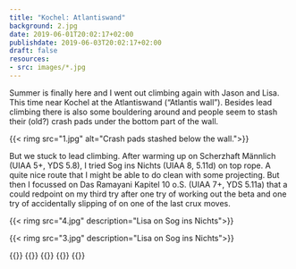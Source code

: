 ```yaml
---
title: "Kochel: Atlantiswand"
background: 2.jpg
date: 2019-06-01T20:02:17+02:00
publishdate: 2019-06-03T20:02:17+02:00
draft: false
resources:
- src: images/*.jpg
---
```


Summer is finally here and I went out climbing again with Jason and Lisa. This
time near Kochel at the Atlantiswand (“Atlantis wall”). Besides lead climbing
there is also some bouldering around and people seem to stash their (old?) crash
pads under the bottom part of the wall.

{{< rimg src="1.jpg" alt="Crash pads stashed below the wall.">}}

But we stuck to lead climbing. After warming up on Scherzhaft Männlich (UIAA 5+,
YDS 5.8), I tried Sog ins Nichts (UIAA 8, 5.11d) on top rope. A quite nice route
that I might be able to do clean with some projecting. But then I focussed on
Das Ramayani Kapitel 10 o.S. (UIAA 7+, YDS 5.11a) that a could redpoint on my
third try after one try of working out the beta and one try of accidentally
slipping of on one of the last crux moves.

{{< rimg src="4.jpg" description="Lisa on Sog ins Nichts">}}

{{< rimg src="3.jpg" description="Lisa on Sog ins Nichts">}}

{{<climbs>}}
{{<climb name="Scherzhaft Männlich" uiaa="5+" yds="5.8" style="flash">}}
{{<climb name="Sog ins Nichts" uiaa="8" yds="5.11d" style="toprope-hangdog">}}
{{<climb name="Das Ramayani Kapitel" uiaa="7+" yds="5.11a" style="redpoint">}}
{{</climbs>}}
